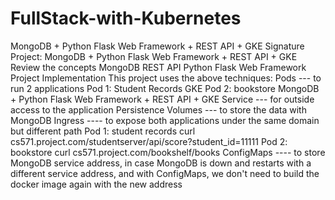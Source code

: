 # FullStack-with-Kubernetes
MongoDB + Python Flask Web Framework + REST API + GKE
Signature Project: MongoDB + Python Flask Web Framework + REST API + GKE 
Review the concepts
MongoDB 
REST API 
Python Flask Web Framework 
Project Implementation
This project uses the above techniques:
Pods --- to run 2 applications
Pod 1: Student Records
GKE
Pod 2: bookstore
MongoDB + Python Flask Web Framework + REST API + GKE
Service --- for outside access to the application
Persistence Volumes --- to store the data with MongoDB
Ingress ---- to expose both applications under the same domain but different path
Pod 1: student records
curl cs571.project.com/studentserver/api/score?student_id=11111
Pod 2: bookstore
curl cs571.project.com/bookshelf/books
ConfigMaps ---- to store MongoDB service address, in case MongoDB is down and restarts with a different service address, and with ConfigMaps, we don't need to build the docker image again with the new address

